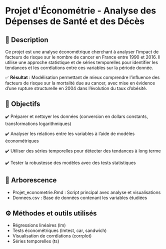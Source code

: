 # Projet d'Économétrie - Analyse des Dépenses de Santé et des Décès

## 📌 Description

Ce projet est une analyse économétrique cherchant à analyser l’impact de facteurs de risque sur le nombre de cancer en France entre 1990 et 2016. Il utilise une approche statistique et de séries temporelles pour identifier les tendances et les corrélations entre ces variables sur la période donnée.

✅ **Résultat** : Modélisation permettant de mieux comprendre l’influence des facteurs de risque sur la mortalité due au cancer, avec mise en évidence d’une rupture structurelle en 2004 dans l’évolution du taux d’obésité.


## 🚀 Objectifs

✔️ Préparer et nettoyer les données (conversion en dollars constants, transformations logarithmiques)

✔️ Analyser les relations entre les variables à l’aide de modèles économétriques

✔️ Utiliser des séries temporelles pour détecter des tendances à long terme

✔️ Tester la robustesse des modèles avec des tests statistiques

## 📂 Arborescence

- Projet_econometrie.Rmd : Script principal avec analyse et visualisations
- Donnees.csv : Base de données contenant les variables étudiées

## ⚙️ Méthodes et outils utilisés

- Régressions linéaires (lm)
- Tests économétriques (lmtest, car, sandwich)
- Visualisation de corrélations (corrplot)
- Séries temporelles (ts)
